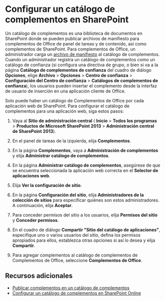 
# Configurar un catálogo de complementos en SharePoint

Un catálogo de complementos es una biblioteca de documentos en SharePoint donde se pueden publicar archivos de manifiesto para complementos de Office de panel de tareas y de contenido, así como complementos de SharePoint. Para complementos de Office, un administrador carga un [archivo de manifiesto](../../docs/overview/add-in-manifests.md) al catálogo de complementos. Cuando un administrador registra un catálogo de complementos como un catálogo de confianza (si configura una directiva de grupo, o bien si va a la página **Catálogo de complementos de confianza** del cuadro de diálogo **Opciones**, elige **Archivo** > **Opciones** > **Centro de confianza** > **Configuración del Centro de confianza** > **Catálogos de complementos de confianza**), los usuarios pueden insertar el complemento desde la interfaz de usuario de inserción en una aplicación cliente de Office.

Solo puede haber un catálogo de Complementos de Office por cada aplicación web de SharePoint. Para configurar el catálogo de complementos para una aplicación web, siga estos pasos:

1. Vaya al  **Sitio de administración central** ( **Inicio** > **Todos los programas** > **Productos de Microsoft SharePoint 2013** > **Administración central de SharePoint 2013**).
    
2. En el panel de tareas de la izquierda, elija  **Complementos**.
    
3. En la página  **Complementos**, vaya a  **Administración de complementos** y elija **Administrar catálogo de complementos**.
    
4. En la página  **Administrar catálogo de complementos**, asegúrese de que se encuentra seleccionada la aplicación web correcta en el  **Selector de aplicaciones web**.
    
5. Elija  **Ver la configuración de sitio**.
    
6. En la página  **Configuración del sitio**, elija  **Administradores de la colección de sitios** para especificar quiénes son estos administradores. A continuación, elija **Aceptar**.
    
7. Para conceder permisos del sitio a los usuarios, elija  **Permisos del sitio** y **Conceder permisos**.
    
8. En el cuadro de diálogo  **Compartir "Sitio del catálogo de aplicaciones"**, especifique uno o varios usuarios del sitio, defina los permisos apropiados para ellos, establezca otras opciones si así lo desea y elija  **Compartir**.
    
9. Para agregar complementos al catálogo de complementos de Complementos de Office, seleccione  **Complementos de Office**.
    

## Recursos adicionales

- [Publicar complementos en un catálogo de complementos](../publish/publish-task-pane-and-content-add-ins-to-an-add-in-catalog.md)
- [Configurar un catálogo de complementos en SharePoint Online](../../docs/publish/set-up-an-add-in-catalog-on-office-365.md)
    

